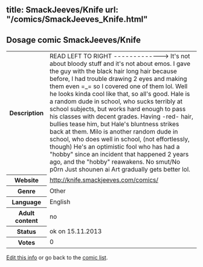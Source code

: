 title: SmackJeeves/Knife
url: "/comics/SmackJeeves_Knife.html"
---
Dosage comic SmackJeeves/Knife
-----------------------------------------

<p id="msg"></p>
<script type="text/javascript">
if (window.location.search === '?edit_info_mail=sent_ok') {
  var elem = document.getElementById("msg");
  elem.innerHTML = 'Edited information sucessfully sent for review, which is usually done daily. Thanks!';
  elem.className = 'ok';
}
</script>
<table class="comicinfo">
<tr>
<th>Description</th><td>READ LEFT TO RIGHT -------------&gt; It's not about bloody stuff and it's not about emos. I gave the guy with the black hair long hair because before, I had trouble drawing 2 eyes and making them even =_= so I covered one of them lol. Well he looks kinda cool like that, so all's good. Hale is a random dude in school, who sucks terribly at school subjects, but works hard enough to pass his classes with decent grades. Having -red- hair, bullies tease him, but Hale's bluntness strikes back at them. Milo is another random dude in school, who does well in school, (not effortlessly, though) He's an optimistic fool who has had a &quot;hobby&quot; since an incident that happened 2 years ago, and the &quot;hobby&quot; reawakens. No smut/No p0rn Just shounen ai Art gradually gets better lol.</td>
</tr>
<tr>
<th>Website</th><td><a href="http://knife.smackjeeves.com/comics/">http://knife.smackjeeves.com/comics/</a></td>
</tr>
<tr>
<th>Genre</th><td>Other</td>
</tr>
<tr>
<th>Language</th><td>English</td>
</tr>
<tr>
<th>Adult content</th><td>no</td>
</tr>
<tr>
<th>Status</th><td>ok on 15.11.2013</td>
</tr>
<tr>
<th>Votes</th><td>0</td>
</tr>
</table>

[Edit this info](SmackJeeves_Knife_edit.html) or go back to the [comic list](../comic-index.html).
